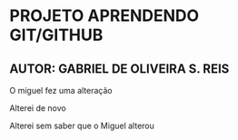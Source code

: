 # PROJETO APRENDENDO GIT/GITHUB

## AUTOR: GABRIEL DE OLIVEIRA S. REIS

O miguel fez uma alteração

Alterei de novo 

Alterei sem saber que o Miguel alterou
